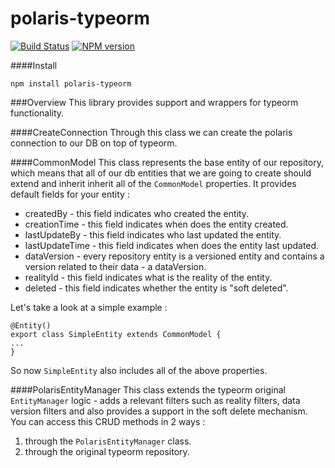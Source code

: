# polaris-typeorm
[![Build Status](https://travis-ci.com/Enigmatis/polaris-typeorm.svg?branch=master)](https://travis-ci.com/Enigmatis/polaris-typeorm)
[![NPM version](https://img.shields.io/npm/v/@enigmatis/polaris-typeorm.svg?style=flat-square)](https://www.npmjs.com/package/@enigmatis/polaris-typeorm)

####Install
```
npm install polaris-typeorm
```
###Overview
This library provides support and wrappers for typeorm functionality.

####CreateConnection
Through this class we can create the polaris connection to our DB on top of typeorm.

####CommonModel
This class represents the base entity of our repository, which means that all of our db entities
that we are going to create should extend and inherit inherit all of the ``CommonModel`` properties.
It provides default fields for your entity :
+ createdBy - this field indicates who created the entity.
+ creationTime - this field indicates when does the entity created.
+ lastUpdateBy - this field indicates who last updated the entity.
+ lastUpdateTime - this field indicates when does the entity last updated.
+ dataVersion - every repository entity is a versioned entity and contains a version related to their data - a dataVersion.
+ realityId - this field indicates what is the reality of the entity.
+ deleted - this field indicates whether the entity is "soft deleted".

Let's take a look at a simple example :
````
@Entity()
export class SimpleEntity extends CommonModel {
...
}
````
So now ``SimpleEntity`` also includes all of the above properties.

####PolarisEntityManager
This class extends the typeorm original ``EntityManager`` logic - adds a relevant filters such as reality filters, 
data version filters and also provides a support in the soft delete mechanism.
You can access this CRUD methods in 2 ways :
1. through the ``PolarisEntityManager`` class.
2. through the original typeorm repository.

